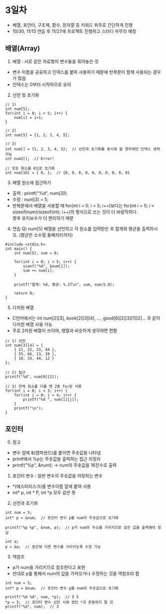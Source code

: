 # 3일차
- 배열, 포인터, 구조체, 함수, 문자열 등 키워드 위주로 간단하게 진행
- 10/30, 11/13 연습 후 11/27에 프로젝트 진행하고 스터디 마무리 예정

## 배열(Array)
1. 배열 : 서로 같은 자료형의 변수들을 묶어놓은 것
- 변수 이름을 공유하고 인덱스를 붙여 사용하기 때문에 반복문이 함께 사용되는 경우가 많음
- 인덱스는 0부터 시작하므로 유의

2. 선언 및 초기화
~~~
// 1)
int num[5];
for(int i = 0; i < 5; i++) {
    num[i] = i+1;
}

// 2)
int num[5] = {1, 2, 3, 4, 5};

// 3)
int num[] = {1, 2, 3, 4, 5};  // 선언과 초기화를 동시에 할 경우에만 인덱스 생략 가능
int num2[];  // Error!

// 모든 원소를 0으로 초기화
int num[10] = { 0, };  // {0, 0, 0, 0, 0, 0, 0, 0, 0, 0}
~~~

3. 배열 원소에 접근하기
- 출력 : printf("%d", num[3]);
- 수정 : num[3] = 5;
- 반복문에서 배열을 사용할 때 for(int i = 0; i < 5; i++)보다는 for(int i = 0; i < sizeof(num)/sizeof(int); i++)의 형식으로 쓰는 것이 더 바람직하다.<br>
  향후 유지보수가 더 편리하기 때문

4. 연습
Q) num[5] 배열을 선언하고 각 원소를 입력받은 후 합계와 평균을 출력하시오. (평균은 소수점 둘째자리까지)
~~~
#include <stdio.h>
int main() {
    int num[5], sum = 0;
    
    for(int i = 0; i < 5; i++) {
        scanf("%d", &num[i]);
        sum += num[i];
    }
    
    printf("합계: %d, 평균: %.2f\n", sum, sum/5.0);
    
    return 0;
}
~~~

5. 다차원 배열
- C언어에서는 int num[2][3], book[2][3][4], ..., good[6][2][3][1][2]... 과 같이 다차원 배열 사용 가능
- 주로 2차원 배열이 쓰이며, 행렬과 비슷하게 생각하면 편함
~~~
// 1) 선언
int num[3][4] = {
    { 11, 22, 33, 44 },
    { 55, 66, 13, 20 },
    { 10, 33, 44, 12 }
};

// 2) 접근
printf("%d", num[0][2]);

// 3) 전체 원소를 다룰 땐 2중 for문 사용
for(int i = 0; i < 3; i++) {
    for(int j = 0; j < 4; j++) {
        printf("%d ", num[i][j]);
    }
    printf("\n");
}
~~~

## 포인터
0. 참고
- 변수 앞에 &(엠퍼센드)를 붙이면 주솟값을 나타냄
- printf에서 %p는 주솟값을 출력하는 접근 지정자
- printf("%p", &num);  -> num의 주솟값을 16진수로 출력

1. 포인터 변수 : 일반 변수의 주솟값을 저장하는 변수
- *(에스터리스크)를 변수이름 앞에 붙여 사용
- int* p, int * P, int *p 모두 같은 뜻

2. 선언과 초기화
~~~
int num = 5;
int* p = &num;  // 포인터 변수 p를 num의 주솟값으로 초기화

printf("%p %p", &num, p);  // p가 num의 주소를 가리키므로 같은 값을 출력해야 정상

int a;
p = &a;  // 중간에 다른 변수를 가리키도록 수정 가능
~~~

3. 역참조
- p가 num을 가리키므로 참조한다고 표현
- 반대로 p를 통해서 num의 값을 가져오거나 수정하는 것을 역참조라 함
~~~
int num = 5;
int* p = &num;  // 포인터 변수 p를 num의 주솟값으로 초기화

printf("%d %d", num, *p);  // 5 5
*p = 3;  // 포인터 변수 선언 시에 썼던 *과 혼동하지 말 것
printf("%d", num);  // 3
~~~
